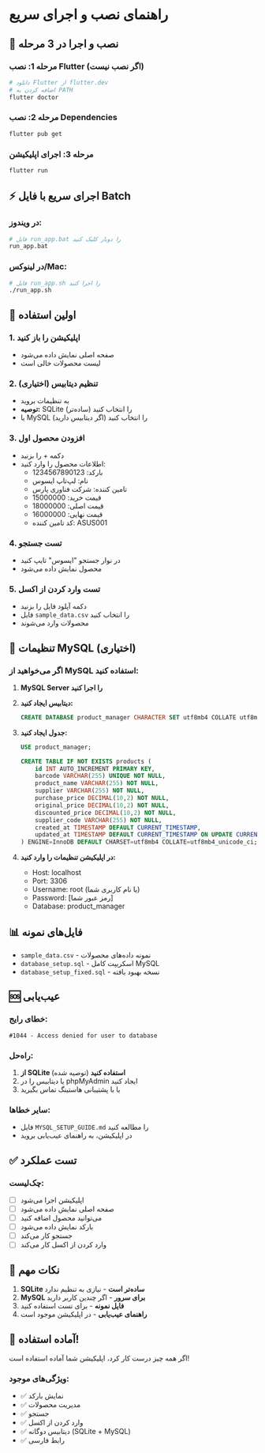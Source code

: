# راهنمای نصب و اجرای سریع

## 🚀 نصب و اجرا در 3 مرحله

### مرحله 1: نصب Flutter (اگر نصب نیست)
```bash
# دانلود Flutter از flutter.dev
# اضافه کردن به PATH
flutter doctor
```

### مرحله 2: نصب Dependencies
```bash
flutter pub get
```

### مرحله 3: اجرای اپلیکیشن
```bash
flutter run
```

## ⚡ اجرای سریع با فایل Batch

### در ویندوز:
```bash
# فایل run_app.bat را دوبار کلیک کنید
run_app.bat
```

### در لینوکس/Mac:
```bash
# فایل run_app.sh را اجرا کنید
./run_app.sh
```

## 📱 اولین استفاده

### 1. اپلیکیشن را باز کنید
- صفحه اصلی نمایش داده می‌شود
- لیست محصولات خالی است

### 2. تنظیم دیتابیس (اختیاری)
- به تنظیمات بروید
- **توصیه:** SQLite را انتخاب کنید (ساده‌تر)
- یا MySQL را انتخاب کنید (اگر دیتابیس دارید)

### 3. افزودن محصول اول
- دکمه + را بزنید
- اطلاعات محصول را وارد کنید:
  - بارکد: 1234567890123
  - نام: لپ‌تاپ ایسوس
  - تامین کننده: شرکت فناوری پارس
  - قیمت خرید: 15000000
  - قیمت اصلی: 18000000
  - قیمت نهایی: 16000000
  - کد تامین کننده: ASUS001

### 4. تست جستجو
- در نوار جستجو "ایسوس" تایپ کنید
- محصول نمایش داده می‌شود

### 5. تست وارد کردن از اکسل
- دکمه آپلود فایل را بزنید
- فایل `sample_data.csv` را انتخاب کنید
- محصولات وارد می‌شوند

## 🔧 تنظیمات MySQL (اختیاری)

### اگر می‌خواهید از MySQL استفاده کنید:

1. **MySQL Server را اجرا کنید**

2. **دیتابیس ایجاد کنید:**
   ```sql
   CREATE DATABASE product_manager CHARACTER SET utf8mb4 COLLATE utf8mb4_unicode_ci;
   ```

3. **جدول ایجاد کنید:**
   ```sql
   USE product_manager;
   
   CREATE TABLE IF NOT EXISTS products (
       id INT AUTO_INCREMENT PRIMARY KEY,
       barcode VARCHAR(255) UNIQUE NOT NULL,
       product_name VARCHAR(255) NOT NULL,
       supplier VARCHAR(255) NOT NULL,
       purchase_price DECIMAL(10,2) NOT NULL,
       original_price DECIMAL(10,2) NOT NULL,
       discounted_price DECIMAL(10,2) NOT NULL,
       supplier_code VARCHAR(255) NOT NULL,
       created_at TIMESTAMP DEFAULT CURRENT_TIMESTAMP,
       updated_at TIMESTAMP DEFAULT CURRENT_TIMESTAMP ON UPDATE CURRENT_TIMESTAMP
   ) ENGINE=InnoDB DEFAULT CHARSET=utf8mb4 COLLATE=utf8mb4_unicode_ci;
   ```

4. **در اپلیکیشن تنظیمات را وارد کنید:**
   - Host: localhost
   - Port: 3306
   - Username: root (یا نام کاربری شما)
   - Password: [رمز عبور شما]
   - Database: product_manager

## 📊 فایل‌های نمونه

- `sample_data.csv` - نمونه داده‌های محصولات
- `database_setup.sql` - اسکریپت کامل MySQL
- `database_setup_fixed.sql` - نسخه بهبود یافته

## 🆘 عیب‌یابی

### خطای رایج:
```
#1044 - Access denied for user to database
```

### راه‌حل:
1. **از SQLite استفاده کنید** (توصیه شده)
2. یا دیتابیس را در phpMyAdmin ایجاد کنید
3. یا با پشتیبانی هاستینگ تماس بگیرید

### سایر خطاها:
- فایل `MYSQL_SETUP_GUIDE.md` را مطالعه کنید
- در اپلیکیشن، به راهنمای عیب‌یابی بروید

## ✅ تست عملکرد

### چک‌لیست:
- [ ] اپلیکیشن اجرا می‌شود
- [ ] صفحه اصلی نمایش داده می‌شود
- [ ] می‌توانید محصول اضافه کنید
- [ ] بارکد نمایش داده می‌شود
- [ ] جستجو کار می‌کند
- [ ] وارد کردن از اکسل کار می‌کند

## 🎯 نکات مهم

1. **SQLite ساده‌تر است** - نیازی به تنظیم ندارد
2. **MySQL برای سرور** - اگر چندین کاربر دارید
3. **فایل نمونه** - برای تست استفاده کنید
4. **راهنمای عیب‌یابی** - در اپلیکیشن موجود است

## 🚀 آماده استفاده!

اگر همه چیز درست کار کرد، اپلیکیشن شما آماده استفاده است!

### ویژگی‌های موجود:
- ✅ نمایش بارکد
- ✅ مدیریت محصولات
- ✅ جستجو
- ✅ وارد کردن از اکسل
- ✅ دیتابیس دوگانه (SQLite + MySQL)
- ✅ رابط فارسی
